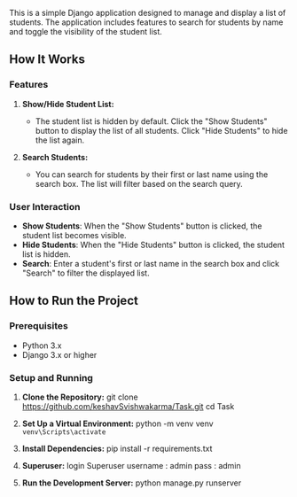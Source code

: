 This is a simple Django application designed to manage and display a list of students. The application includes features to search for students by name and toggle the visibility of the student list.

## How It Works

### Features

1. **Show/Hide Student List:**
   - The student list is hidden by default. Click the "Show Students" button to display the list of all students. Click "Hide Students" to hide the list again.

2. **Search Students:**
   - You can search for students by their first or last name using the search box. The list will filter based on the search query.

### User Interaction

- **Show Students**: When the "Show Students" button is clicked, the student list becomes visible.
- **Hide Students**: When the "Hide Students" button is clicked, the student list is hidden.
- **Search**: Enter a student's first or last name in the search box and click "Search" to filter the displayed list.

## How to Run the Project

### Prerequisites

- Python 3.x
- Django 3.x or higher

### Setup and Running

1. **Clone the Repository:**
   git clone https://github.com/keshavSvishwakarma/Task.git
   cd  Task

2. **Set Up a Virtual Environment:**
    python -m venv venv
    `venv\Scripts\activate`
3. **Install Dependencies:**
    pip install -r requirements.txt

4. **Superuser:** 
    login Superuser 
    username : admin
    pass : admin

4. **Run the Development Server:**
    python manage.py runserver

